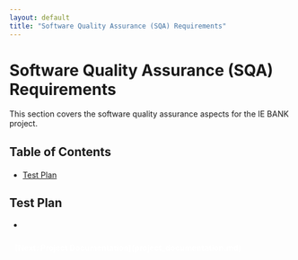 ```yaml
---
layout: default
title: "Software Quality Assurance (SQA) Requirements"
---
```


<style>
.next-section-link {
  position:fixed;
  color: white;
  padding: 10px;
  border-radius: 5px;
  text-decoration: none;
  font-weight: bold;
  display: inline-block; s
  margin-top: 20px; 
  }

.next-section-link:hover {
  background-color: #D3D3D3;
}

.previous-section-link {
  position:fixed;
  bottom: 20px;
  left: 20px;
  color: white;
  padding: 10px;
  border-radius: 5px;
  text-decoration: none;
  font-weight: bold;
}

.previous-section-link:hover {
  background-color: #D3D3D3;
}

#table-of-contents {
  margin-bottom: 20px;
}
</style>

# Software Quality Assurance (SQA) Requirements

This section covers the software quality assurance aspects for the IE BANK project.

## Table of Contents
- [Test Plan](#test-plan)

## Test Plan

- 

<div class="next-section-link">
  [Next: Project Documentation](project_documentation.md)
</div>
